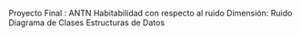 Proyecto Final : ANTN
    Habitabilidad con respecto al ruido
    Dimensión: Ruido
    Diagrama de Clases
    Estructuras de Datos
    
